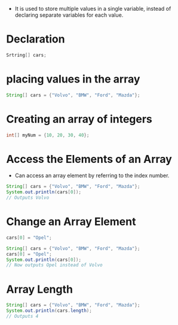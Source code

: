 - It is used to store multiple values in a single variable, instead of
declaring separate variables for each value.

# Declaration
```java
Srtring[] cars;
```
# placing values in the array
```java
String[] cars = {"Volvo", "BMW", "Ford", "Mazda"};
```

# Creating an array of integers
```java
int[] myNum = {10, 20, 30, 40};
```

# Access the Elements of an Array
- Can access an array element by referring to the index number.
```java
String[] cars = {"Volvo", "BMW", "Ford", "Mazda"};
System.out.println(cars[0]);
// Outputs Volvo
```

# Change an Array Element
```java
cars[0] = "Opel";
```

```java
String[] cars = {"Volvo", "BMW", "Ford", "Mazda"};
cars[0] = "Opel";
System.out.println(cars[0]);
// Now outputs Opel instead of Volvo
```

# Array Length
```java
String[] cars = {"Volvo", "BMW", "Ford", "Mazda"};
System.out.println(cars.length);
// Outputs 4
```
